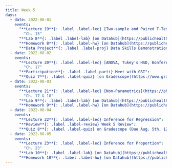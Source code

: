 ```yaml
---
title: Week 5
days:
  - date: 2022-08-01
    events:
      "**Lecture 19**{: .label .label-lec} [Two-sample and Paired T-Tests](https://ph142-ucb.github.io/su22/src/l19-ttests.pdf)":
        "Ch. 15"
      "**Lab 8**{: .label .label-lab} [on Datahub](https://publichealth.datahub.berkeley.edu/hub/user-redirect/git-pull?repo=https%3A%2F%2Fgithub.com%2Fph142-ucb%2Fph142-su22&urlpath=rstudio%2F&branch=main) (Due August 2)":
      "**Homework 8**{: .label .label-hw} [on Datahub](https://publichealth.datahub.berkeley.edu/hub/user-redirect/git-pull?repo=https%3A%2F%2Fgithub.com%2Fph142-ucb%2Fph142-su22&urlpath=rstudio%2F&branch=main)":
      "**Data Project**{: .label .label-proj} Data Skills Demonstration Part II (Due 10:00 PM PST)":
  - date: 2022-08-02
    events:
      "**Lecture 20**{: .label .label-lec} [ANOVA, Tukey's HSD, Bonferroni Method](https://ph142-ucb.github.io/su22/src/anova.pdf)": 
        "Ch. 17"
      "**Participation**{: .label .label-parti} Meet with GSI":
      "**Quiz 7**{: .label .label-quiz} [on Gradescope](https://www.gradescope.com/courses/400123/assignments/2144155) (Due Aug. 3rd, 12:00 PM PST))":
  - date: 2022-08-03
    events:
      "**Lecture 21**{: .label .label-lec} [Non-Parametrics](https://ph142-ucb.github.io/su22/src/l21-non-para.pdf)":
        "Ch. 17 & 18"
      "**Lab 9**{: .label .label-lab} [on Datahub](https://publichealth.datahub.berkeley.edu/hub/user-redirect/git-pull?repo=https%3A%2F%2Fgithub.com%2Fph142-ucb%2Fph142-su22&urlpath=rstudio%2F&branch=main) (Due Aug. 4)":
      "**Homework 9**{: .label .label-hw} [on Datahub](https://publichealth.datahub.berkeley.edu/hub/user-redirect/git-pull?repo=https%3A%2F%2Fgithub.com%2Fph142-ucb%2Fph142-su22&urlpath=rstudio%2F&branch=main)":
  - date: 2022-08-04
    events:
      "**Lecture 22**{: .label .label-lec} Inference for Regression":
      "**Review**{: .label .label-review} Week 5 Review":
      "**Quiz 8**{: .label .label-quiz} on Gradescope (Due Aug. 5th, 12:00 PM PST)":
  - date: 2022-08-05
    events:
      "**Lecture 23**{: .label .label-lec} Inference for Proportion":
        "Ch. 23"
      "**Lab 10**{: .label .label-lab} [on Datahub](https://publichealth.datahub.berkeley.edu/hub/user-redirect/git-pull?repo=https%3A%2F%2Fgithub.com%2Fph142-ucb%2Fph142-su22&urlpath=rstudio%2F&branch=main) (Due Aug. 8)":
      "**Homework 10**{: .label .label-hw} [on Datahub](https://publichealth.datahub.berkeley.edu/hub/user-redirect/git-pull?repo=https%3A%2F%2Fgithub.com%2Fph142-ucb%2Fph142-su22&urlpath=rstudio%2F&branch=main)":
---
```

